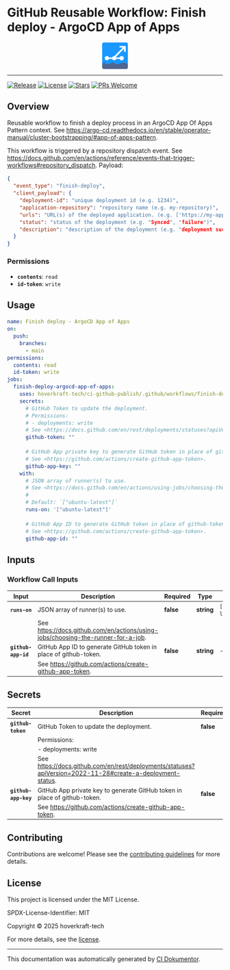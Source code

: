 <!-- header:start -->

# GitHub Reusable Workflow: Finish deploy - ArgoCD App of Apps

<div align="center">
  <img src="../logo.svg" width="60px" align="center" alt="Finish deploy - ArgoCD App of Apps" />
</div>

---

<!-- header:end -->

<!-- badges:start -->

[![Release](https://img.shields.io/github/v/release/hoverkraft-tech/ci-github-publish)](https://github.com/hoverkraft-tech/ci-github-publish/releases)
[![License](https://img.shields.io/github/license/hoverkraft-tech/ci-github-publish)](http://choosealicense.com/licenses/mit/)
[![Stars](https://img.shields.io/github/stars/hoverkraft-tech/ci-github-publish?style=social)](https://img.shields.io/github/stars/hoverkraft-tech/ci-github-publish?style=social)
[![PRs Welcome](https://img.shields.io/badge/PRs-welcome-brightgreen.svg)](https://github.com/hoverkraft-tech/ci-github-publish/blob/main/CONTRIBUTING.md)

<!-- badges:end -->

<!--
// jscpd:ignore-start
-->

<!-- overview:start -->

## Overview

Reusable workflow to finish a deploy process in an ArgoCD App Of Apps Pattern context.
See <https://argo-cd.readthedocs.io/en/stable/operator-manual/cluster-bootstrapping/#app-of-apps-pattern>.

This workflow is triggered by a repository dispatch event.
See <https://docs.github.com/en/actions/reference/events-that-trigger-workflows#repository_dispatch>.
Payload:

```json
{
  "event_type": "finish-deploy",
  "client_payload": {
    "deployment-id": "unique deployment id (e.g. 1234)",
    "application-repository": "repository name (e.g. my-repository)",
    "urls": "URL(s) of the deployed application. (e.g. ['https://my-application.com'])",
    "status": "status of the deployment (e.g. "Synced", "failure")",
    "description": "description of the deployment (e.g. "deployment successful")",
  }
}
```

### Permissions

- **`contents`**: `read`
- **`id-token`**: `write`

<!-- overview:end -->

<!-- usage:start -->

## Usage

```yaml
name: Finish deploy - ArgoCD App of Apps
on:
  push:
    branches:
      - main
permissions:
  contents: read
  id-token: write
jobs:
  finish-deploy-argocd-app-of-apps:
    uses: hoverkraft-tech/ci-github-publish/.github/workflows/finish-deploy-argocd-app-of-apps.yml@b2a6d08d60e0adff6736caf6fdaa5fd3bcdd473a # 0.13.0
    secrets:
      # GitHub Token to update the deployment.
      # Permissions:
      # - deployments: write
      # See <https://docs.github.com/en/rest/deployments/statuses?apiVersion=2022-11-28#create-a-deployment-status>.
      github-token: ""

      # GitHub App private key to generate GitHub token in place of github-token.
      # See <https://github.com/actions/create-github-app-token>.
      github-app-key: ""
    with:
      # JSON array of runner(s) to use.
      # See <https://docs.github.com/en/actions/using-jobs/choosing-the-runner-for-a-job>.
      #
      # Default: `["ubuntu-latest"]`
      runs-on: '["ubuntu-latest"]'

      # GitHub App ID to generate GitHub token in place of github-token.
      # See <https://github.com/actions/create-github-app-token>.
      github-app-id: ""
```

<!-- usage:end -->

<!-- inputs:start -->

## Inputs

### Workflow Call Inputs

| **Input**           | **Description**                                                                    | **Required** | **Type**   | **Default**         |
| ------------------- | ---------------------------------------------------------------------------------- | ------------ | ---------- | ------------------- |
| **`runs-on`**       | JSON array of runner(s) to use.                                                    | **false**    | **string** | `["ubuntu-latest"]` |
|                     | See <https://docs.github.com/en/actions/using-jobs/choosing-the-runner-for-a-job>. |              |            |                     |
| **`github-app-id`** | GitHub App ID to generate GitHub token in place of github-token.                   | **false**    | **string** | -                   |
|                     | See <https://github.com/actions/create-github-app-token>.                          |              |            |                     |

<!-- inputs:end -->

<!-- secrets:start -->

## Secrets

| **Secret**           | **Description**                                                                                              | **Required** |
| -------------------- | ------------------------------------------------------------------------------------------------------------ | ------------ |
| **`github-token`**   | GitHub Token to update the deployment.                                                                       | **false**    |
|                      | Permissions:                                                                                                 |              |
|                      | - deployments: write                                                                                         |              |
|                      | See <https://docs.github.com/en/rest/deployments/statuses?apiVersion=2022-11-28#create-a-deployment-status>. |              |
| **`github-app-key`** | GitHub App private key to generate GitHub token in place of github-token.                                    | **false**    |
|                      | See <https://github.com/actions/create-github-app-token>.                                                    |              |

<!-- secrets:end -->

<!-- outputs:start -->
<!-- outputs:end -->

<!-- examples:start -->
<!-- examples:end -->

<!-- contributing:start -->

## Contributing

Contributions are welcome! Please see the [contributing guidelines](https://github.com/hoverkraft-tech/ci-github-publish/blob/main/CONTRIBUTING.md) for more details.

<!-- contributing:end -->

<!-- security:start -->
<!-- security:end -->

<!-- license:start -->

## License

This project is licensed under the MIT License.

SPDX-License-Identifier: MIT

Copyright © 2025 hoverkraft-tech

For more details, see the [license](http://choosealicense.com/licenses/mit/).

<!-- license:end -->

<!-- generated:start -->

---

This documentation was automatically generated by [CI Dokumentor](https://github.com/hoverkraft-tech/ci-dokumentor).

<!-- generated:end -->

<!--
// jscpd:ignore-end
-->
